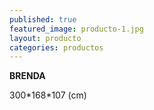 ```yaml
---
published: true
featured_image: producto-1.jpg
layout: producto
categories: productos
---
```


**BRENDA**

300\*168\*107 (cm)
